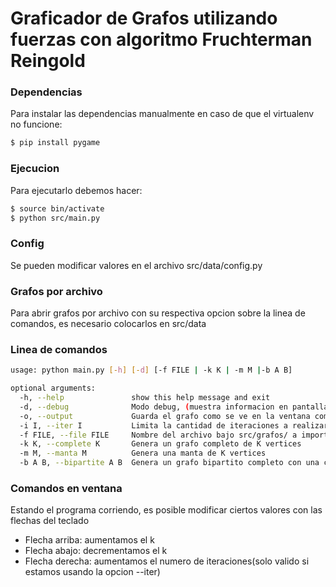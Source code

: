 # Graficador de Grafos utilizando fuerzas con algoritmo Fruchterman Reingold

### Dependencias

Para instalar las dependencias manualmente en caso de que el virtualenv no funcione:

```sh
$ pip install pygame
```

### Ejecucion

Para ejecutarlo debemos hacer:

```sh
$ source bin/activate
$ python src/main.py
```

### Config
Se pueden modificar valores en el archivo src/data/config.py

### Grafos por archivo
Para abrir grafos por archivo con su respectiva opcion sobre la linea de comandos, es necesario colocarlos en src/data

### Linea de comandos

```sh
usage: python main.py [-h] [-d] [-f FILE | -k K | -m M |-b A B]

optional arguments:
  -h, --help               show this help message and exit
  -d, --debug              Modo debug, (muestra informacion en pantalla, y los desplazamientos de los nodos en la terminal)
  -o, --output             Guarda el grafo como se ve en la ventana como una imagen, cuando se apreta la tecla Esc
  -i I, --iter I           Limita la cantidad de iteraciones a realizar del algoritmo 
  -f FILE, --file FILE     Nombre del archivo bajo src/grafos/ a importar
  -k K, --complete K       Genera un grafo completo de K vertices
  -m M, --manta M          Genera una manta de K vertices
  -b A B, --bipartite A B  Genera un grafo bipartito completo con una componente de A vertices y la otra de B vertices
```

### Comandos en ventana
Estando el programa corriendo, es posible modificar ciertos valores con las flechas del teclado
- Flecha arriba: aumentamos el k
- Flecha abajo: decrementamos el k
- Flecha derecha: aumentamos el numero de iteraciones(solo valido si estamos usando la opcion --iter)
